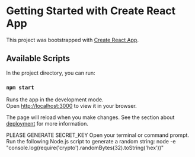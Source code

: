 # Getting Started with Create React App

This project was bootstrapped with [Create React App](https://github.com/facebook/create-react-app).

## Available Scripts

In the project directory, you can run:

### `npm start`

Runs the app in the development mode.\
Open [http://localhost:3000](http://localhost:3000) to view it in your browser.

The page will reload when you make changes.
See the section about [deployment](https://facebook.github.io/create-react-app/docs/deployment) for more information.

PLEASE GENERATE SECRET_KEY
Open your terminal or command prompt.
Run the following Node.js script to generate a random string:
node -e "console.log(require('crypto').randomBytes(32).toString('hex'))"